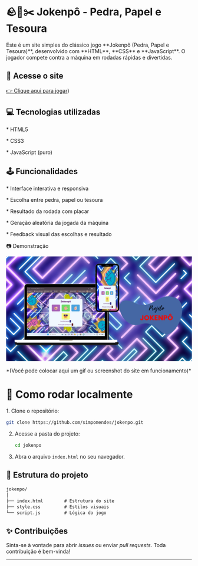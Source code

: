 <h1> 🪨📄✂️ Jokenpô - Pedra, Papel e Tesoura</h1>

<p>Este é um site simples do clássico jogo **Jokenpô (Pedra, Papel e Tesoura)**, desenvolvido com **HTML**, **CSS** e **JavaScript**. 
  O jogador compete contra a máquina em rodadas rápidas e divertidas.</P>

<h2> 🔗 Acesse o site </h2>

[👉 Clique aqui para jogar](https://simpomendes.github.io/Jokenpo/))

<h2>💻 Tecnologias utilizadas</h2>

<p>* HTML5</p>
<p>* CSS3 </p>
<p>* JavaScript (puro)</p>

<h2>🕹️ Funcionalidades</h2>

<p>* Interface interativa e responsiva</p>
<p>* Escolha entre pedra, papel ou tesoura</p>
<p>* Resultado da rodada com placar</p>
<p>* Geração aleatória da jogada da máquina</p>
<p></p>* Feedback visual das escolhas e resultado</p>

<p>📷 Demonstração</p>

<img src= "https://github.com/SimpoMendes/Jokenpo/blob/main/img/jokenpomockup.png?raw=true">

<p>*(Você pode colocar aqui um gif ou screenshot do site em funcionamento)*</p>

<h1>🚀 Como rodar localmente</h1>

<p>1. Clone o repositório:</p>

   ```bash
   git clone https://github.com/simpomendes/jokenpo.git
   ```
2. Acesse a pasta do projeto:

   ```bash
   cd jokenpo
   ```
3. Abra o arquivo `index.html` no seu navegador.

## 📁 Estrutura do projeto

```
jokenpo/
│
├── index.html        # Estrutura do site
├── style.css         # Estilos visuais
└── script.js         # Lógica do jogo
```

## ✨ Contribuições

Sinta-se à vontade para abrir *issues* ou enviar *pull requests*. Toda contribuição é bem-vinda!

---


